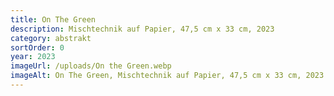 ```yaml
---
title: On The Green
description: Mischtechnik auf Papier, 47,5 cm x 33 cm, 2023
category: abstrakt
sortOrder: 0
year: 2023
imageUrl: /uploads/On the Green.webp
imageAlt: On The Green, Mischtechnik auf Papier, 47,5 cm x 33 cm, 2023
---
```

